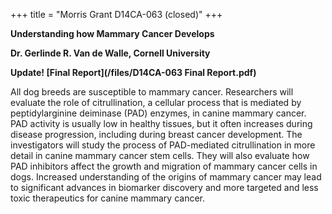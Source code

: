+++
title = "Morris Grant D14CA-063 (closed)"
+++

**Understanding how Mammary Cancer Develops**

**Dr. Gerlinde R. Van de Walle, Cornell University**

**Update! [Final Report](/files/D14CA-063 Final Report.pdf)**

All dog breeds are susceptible to mammary cancer.
Researchers will evaluate the role of citrullination, a cellular process that is mediated by peptidylarginine deiminase (PAD) enzymes, in canine mammary cancer.
PAD activity is usually low in healthy tissues, but it often increases during disease progression, including during breast cancer development.
The investigators will study the process of PAD-mediated citrullination in more detail in canine mammary cancer stem cells.
They will also evaluate how PAD inhibitors affect the growth and migration of mammary cancer cells in dogs.
Increased understanding of the origins of mammary cancer may lead to significant advances in biomarker discovery and more targeted and less toxic therapeutics for canine mammary cancer.
